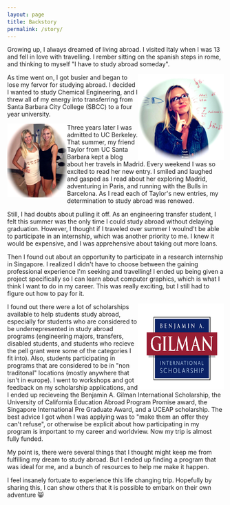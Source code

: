 ```yaml
---
layout: page
title: Backstory 
permalink: /story/
---
```



Growing up, I always dreamed of living abroad. I visited Italy when I was 13 and fell in love with travelling. I rember sitting on the spanish steps in rome, and thinking to myself "I have to study abroad someday". 

<img src = "https://raw.githubusercontent.com/kadie16/kadie16.github.io/master/assets/images/backstory/mathDreams.jpg" alt = "school school school school school school ...." style = "float:right;width:200px;height:200px;">

As time went on, I got busier and began to lose my fervor for studying abroad. I decided I wanted to study Chemical Engineering, and I threw all of my energy into transferring from Santa Barbara City College (SBCC) to a four year university. 

<img src = "https://raw.githubusercontent.com/kadie16/kadie16.github.io/master/assets/images/backstory/taylorAndMe.jpg" alt = "Taylor and I" style = "float:left;width:139px;height:171px;">
Three years later I was admitted to UC Berkeley. That summer, my friend Taylor from UC Santa Barbara kept a blog about her travels in Madrid. Every weekend I was so excited to read her new entry. I smiled and laughed and gasped as I read about her exploring Madrid, adventuring in Paris, and running with the Bulls in Barcelona. As I read each of Taylor's new entries, my determination to study abroad was renewed.

Still, I had doubts about pulling it off. As an engineering transfer student, I felt this summer was the only time I could study abroad without delaying graduation. However, I thought if I traveled over summer I woulnd't be able to participate in an internship, which was another priority to me. I knew it would be expensive, and I was apprehensive about taking out more loans. 

Then I found out about an opportunity to participate in a research internship in Singapore. I realized I didn't have to choose between the gaining professional experience I'm seeking and travelling! I ended up being given a project specifically so I can learn about computer graphics, which is what I think I want to do in my career. This was really exciting, but I still had to figure out how to pay for it. 

<img src="https://raw.githubusercontent.com/kadie16/kadie16.github.io/master/assets/images/backstory/gilman-scholarship-logo.png" style="float:right;width:200px; height:200px;">
I found out there were a lot of scholarships available to help students study abroad, especially for students who are considered to be underrepresented in study abroad programs (engineering majors, transfers, disabled students, and students who recieve the pell grant were some of the categories I fit into). Also, students participating in programs that are considered to be in "non traditonal" locations (mostly anywhere that isn't in europe). I went to workshops and got feedback on my scholarship applications, and I ended up recieveing the Benjamin A. Gilman International Scholarship, the University of California Education Abroad Program Promise award, the Singapore International Pre Graduate Award, and a UCEAP scholarship. The best advice I got when I was applying was to "make them an offer they can't refuse", or otherwise be explicit about how participating in my program is important to my career and worldview. Now my trip is almost fully funded. 

My point is, there were several things that I thought might keep me from fulfilling my dream to study abroad. But I ended up finding a program that was ideal for me, and a bunch of resources to help me make it happen. 

 I feel insanely fortuate to experience this life changing trip. Hopefully by sharing this, I can show others that it is possible to embark on their own adventure :smile_cat: 
<br><br>


